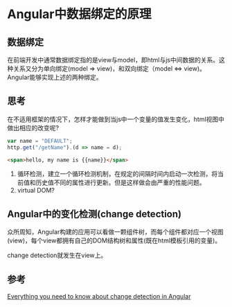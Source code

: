# Angular中数据绑定的原理

## 数据绑定
在前端开发中通常数据绑定指的是view与model，即html与js中间数据的关系。这种关系又分为单向绑定(model => view)，和双向绑定（model <=> view)。Angular能够实现上述的两种绑定。

## 思考
在不适用框架的情况下，怎样才能做到当js中一个变量的值发生变化，html视图中做出相应的改变呢?
```javascript
var name = "DEFAULT";
http.get("/getName").(d => name = d);
```
```html
<span>hello, my name is {{name}}</span>
```

1. 循环检测，建立一个循环检测机制，在规定的间隔时间内启动一次检测，将当前值和历史值不同的属性进行更新。但是这样做会由严重的性能问题。
2. virtual DOM?

## Angular中的变化检测(change detection)
众所周知，Angular构建的应用可以看做一颗组件树，而每个组件都对应一个视图(view)，每个view都拥有自己的DOM结构树和属性(既在html模板引用的变量)。

change detection就发生在view上。

## 参考
[Everything you need to know about change detection in Angular](https://blog.angularindepth.com/everything-you-need-to-know-about-change-detection-in-angular-8006c51d206f)